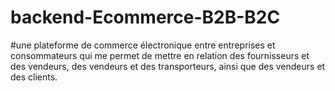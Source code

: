 # backend-Ecommerce-B2B-B2C

#une plateforme de commerce électronique entre entreprises et consommateurs qui me permet de mettre en relation des fournisseurs et des vendeurs, des vendeurs et des transporteurs, ainsi que des vendeurs et des clients.